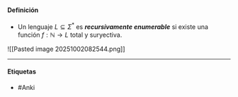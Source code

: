 #### Definición
- Un lenguaje $L\subseteq \Sigma^*$ es ***recursivamente enumerable*** si existe una función $f:\mathbb{N}\rightarrow L$ total y suryectiva.

![[Pasted image 20251002082544.png]]

***
#### Etiquetas
- #Anki 